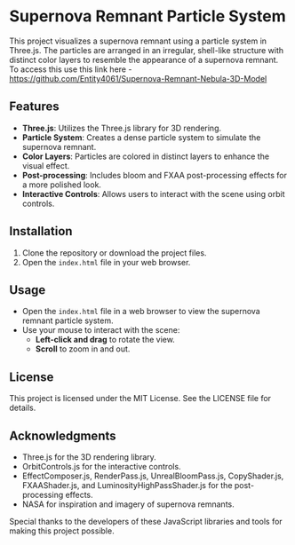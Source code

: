 # Supernova Remnant Particle System

This project visualizes a supernova remnant using a particle system in Three.js. The particles are arranged in an irregular, shell-like structure with distinct color layers to resemble the appearance of a supernova remnant.
To access this use this link here - [https://github.com/Entity4061/Supernova-Remnant-Nebula-3D-Model
](https://entity4061.github.io/Supernova-Remnant-Nebula-3D-Model/)
## Features

- **Three.js**: Utilizes the Three.js library for 3D rendering.
- **Particle System**: Creates a dense particle system to simulate the supernova remnant.
- **Color Layers**: Particles are colored in distinct layers to enhance the visual effect.
- **Post-processing**: Includes bloom and FXAA post-processing effects for a more polished look.
- **Interactive Controls**: Allows users to interact with the scene using orbit controls.

## Installation

1. Clone the repository or download the project files.
2. Open the `index.html` file in your web browser.

## Usage

- Open the `index.html` file in a web browser to view the supernova remnant particle system.
- Use your mouse to interact with the scene:
  - **Left-click and drag** to rotate the view.
  - **Scroll** to zoom in and out.

## License

This project is licensed under the MIT License. See the LICENSE file for details.

## Acknowledgments

- Three.js for the 3D rendering library.
- OrbitControls.js for the interactive controls.
- EffectComposer.js, RenderPass.js, UnrealBloomPass.js, CopyShader.js, FXAAShader.js, and LuminosityHighPassShader.js for the post-processing effects.
- NASA for inspiration and imagery of supernova remnants.

Special thanks to the developers of these JavaScript libraries and tools for making this project possible.

